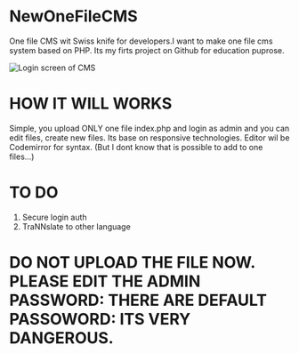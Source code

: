 # NewOneFileCMS
One file CMS  wit Swiss knife for developers.I want to make one file cms system based on PHP.  Its my firts project on Github for education puprose.

![Login screen of CMS](http://seo-studio.cz/snewscms/news3.png)

# HOW IT WILL WORKS
Simple, you upload ONLY one file index.php and login as admin and you can edit files, create new files. Its base on responsive technologies. 
Editor wil be Codemirror for syntax. (But I dont know that is possible to add to one files...)

# TO DO
1. Secure login auth
2. TraNNslate to other language

# DO NOT UPLOAD THE FILE NOW. PLEASE EDIT THE ADMIN PASSWORD: THERE ARE DEFAULT PASSOWORD: ITS VERY DANGEROUS.

